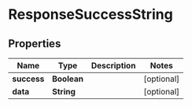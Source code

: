

# ResponseSuccessString


## Properties

| Name | Type | Description | Notes |
|------------ | ------------- | ------------- | -------------|
|**success** | **Boolean** |  |  [optional] |
|**data** | **String** |  |  [optional] |



